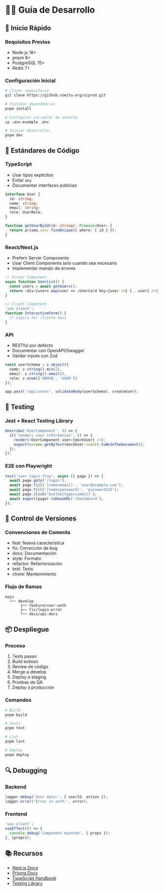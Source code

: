 # 👨‍💻 Guía de Desarrollo

## 🚀 Inicio Rápido

### Requisitos Previos
- Node.js 18+
- pnpm 8+
- PostgreSQL 15+
- Redis 7+

### Configuración Inicial
```bash
# Clonar repositorio
git clone https://github.com/tu-org/siprod.git

# Instalar dependencias
pnpm install

# Configurar variables de entorno
cp .env.example .env

# Iniciar desarrollo
pnpm dev
```

## 📝 Estándares de Código

### TypeScript
- Usar tipos explícitos
- Evitar `any`
- Documentar interfaces públicas

```typescript
interface User {
  id: string;
  name: string;
  email: string;
  role: UserRole;
}

function getUserById(id: string): Promise<User> {
  return prisma.user.findUnique({ where: { id } });
}
```

### React/Next.js
- Preferir Server Components
- Usar Client Components solo cuando sea necesario
- Implementar manejo de errores

```typescript
// Server Component
async function UserList() {
  const users = await getUsers();
  return <div>{users.map(user => <UserCard key={user.id} {...user} />)}</div>;
}

// Client Component
'use client';
function InteractiveForm() {
  // Lógica del cliente aquí
}
```

### API
- RESTful por defecto
- Documentar con OpenAPI/Swagger
- Validar inputs con Zod

```typescript
const userSchema = z.object({
  name: z.string().min(2),
  email: z.string().email(),
  role: z.enum(['ADMIN', 'USER'])
});

app.post('/api/users', validateBody(userSchema), createUser);
```

## 🧪 Testing

### Jest + React Testing Library
```typescript
describe('UserComponent', () => {
  it('renders user information', () => {
    render(<UserComponent user={mockUser} />);
    expect(screen.getByText(mockUser.name)).toBeInTheDocument();
  });
});
```

### E2E con Playwright
```typescript
test('user login flow', async ({ page }) => {
  await page.goto('/login');
  await page.fill('[name=email]', 'user@example.com');
  await page.fill('[name=password]', 'password123');
  await page.click('button[type=submit]');
  await expect(page).toHaveURL('/dashboard');
});
```

## 🔄 Control de Versiones

### Convenciones de Commits
- feat: Nueva característica
- fix: Corrección de bug
- docs: Documentación
- style: Formato
- refactor: Refactorización
- test: Tests
- chore: Mantenimiento

### Flujo de Ramas
```
main
  └── develop
       ├── feature/user-auth
       ├── fix/login-error
       └── docs/api-docs
```

## 📦 Despliegue

### Proceso
1. Tests pasan
2. Build exitoso
3. Review de código
4. Merge a develop
5. Deploy a staging
6. Pruebas de QA
7. Deploy a producción

### Comandos
```bash
# Build
pnpm build

# Tests
pnpm test

# Lint
pnpm lint

# Deploy
pnpm deploy
```

## 🔍 Debugging

### Backend
```typescript
logger.debug('User data:', { userId, action });
logger.error('Error in auth:', error);
```

### Frontend
```typescript
'use client';
useEffect(() => {
  console.debug('Component mounted', { props });
}, [props]);
```

## 📚 Recursos

- [Next.js Docs](https://nextjs.org/docs)
- [Prisma Docs](https://www.prisma.io/docs)
- [TypeScript Handbook](https://www.typescriptlang.org/docs)
- [Testing Library](https://testing-library.com/docs)
